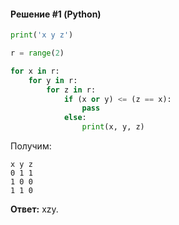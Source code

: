 #### Решение #1 (Python)
```python
print('x y z')

r = range(2)

for x in r:
	for y in r:
		for z in r:
			if (x or y) <= (z == x):
				pass
			else:
				print(x, y, z)
```

Получим:
```
x y z
0 1 1
1 0 0
1 1 0
```

**Ответ:** xzy.
